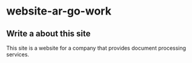 # website-ar-go-work

## Write a about this site

This site is a website for a company that provides document processing services.
